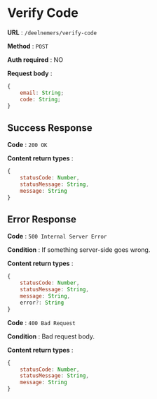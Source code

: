 # Verify Code

**URL** : `/deelnemers/verify-code`

**Method** : `POST`

**Auth required** : NO

**Request body** :
```js
{
    email: String;
    code: String;
}
```

## Success Response

**Code** : `200 OK`

**Content return types** :

```js
{
    statusCode: Number,
    statusMessage: String,
    message: String
}
```

## Error Response

**Code** : `500 Internal Server Error`

**Condition** : If something server-side goes wrong.

**Content return types** :

```js
{
    statusCode: Number,
    statusMessage: String,
    message: String,
    error?: String
}
```

**Code** : `400 Bad Request`

**Condition** : Bad request body.

**Content return types** :

```js
{
    statusCode: Number,
    statusMessage: String,
    message: String
}
```